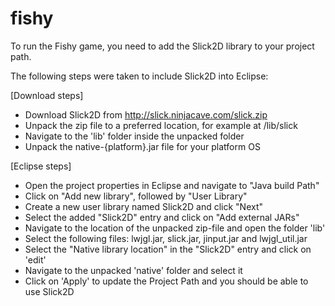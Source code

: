 # fishy

To run the Fishy game, you need to add the Slick2D library to your project path.

The following steps were taken to include Slick2D into Eclipse:

[Download steps]
- Download Slick2D from http://slick.ninjacave.com/slick.zip
- Unpack the zip file to a preferred location, for example at /lib/slick
- Navigate to the 'lib' folder inside the unpacked folder
- Unpack the native-{platform}.jar file for your platform OS

[Eclipse steps]
- Open the project properties in Eclipse and navigate to "Java build Path"
- Click on "Add new library", followed by "User Library"
- Create a new user library named Slick2D and click "Next"
- Select the added "Slick2D" entry and click on "Add external JARs"
- Navigate to the location of the unpacked zip-file and open the folder 'lib'
- Select the following files: lwjgl.jar, slick.jar, jinput.jar and lwjgl_util.jar
- Select the "Native library location" in the "Slick2D" entry and click on 'edit'
- Navigate to the unpacked 'native' folder and select it
- Click on 'Apply' to update the Project Path and you should be able to use Slick2D
